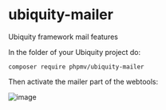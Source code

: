 # ubiquity-mailer
Ubiquity framework mail features

In the folder of your Ubiquity project do:
```
composer require phpmv/ubiquity-mailer
```

Then activate the mailer part of the webtools:

![image](https://user-images.githubusercontent.com/2511052/73112252-ece86780-3f0d-11ea-9701-28eda640c840.png)
